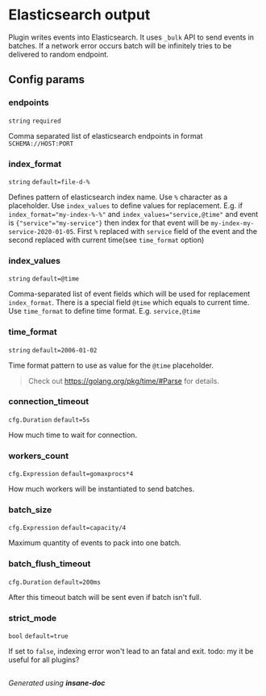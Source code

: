 # Elasticsearch output
Plugin writes events into Elasticsearch. It uses `_bulk` API to send events in batches.
If a network error occurs batch will be infinitely tries to be delivered to random endpoint.

## Config params
### endpoints

`string`  `required` 

Comma separated list of elasticsearch endpoints in format `SCHEMA://HOST:PORT`

### index_format

`string` `default=file-d-%`  

Defines pattern of elasticsearch index name. Use `%` character as a placeholder. Use `index_values` to define values for replacement.
E.g. if `index_format="my-index-%-%"` and `index_values="service,@time"` and event is `{"service"="my-service"}`
then index for that event will be `my-index-my-service-2020-01-05`. First `%` replaced with `service` field of the event and the second
replaced with current time(see `time_format` option)

### index_values

`string` `default=@time`  

Comma-separated list of event fields which will be used for replacement `index_format`.
There is a special field `@time` which equals to current time. Use `time_format` to define time format.
E.g. `service,@time`

### time_format

`string` `default=2006-01-02`  

Time format pattern to use as value for the `@time` placeholder.
> Check out https://golang.org/pkg/time/#Parse for details.

### connection_timeout

`cfg.Duration` `default=5s`  

How much time to wait for connection.

### workers_count

`cfg.Expression` `default=gomaxprocs*4`  

How much workers will be instantiated to send batches.

### batch_size

`cfg.Expression` `default=capacity/4`  

Maximum quantity of events to pack into one batch.

### batch_flush_timeout

`cfg.Duration` `default=200ms`  

After this timeout batch will be sent even if batch isn't full.

### strict_mode

`bool` `default=true`  

If set to `false`, indexing error won't lead to an fatal and exit.
todo: my it be useful for all plugins?


##
 *Generated using **insane-doc***